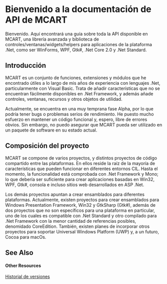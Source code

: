 # Bienvenido a la documentación de API de MCART

Bienvenido. Aquí encontrará una guía sobre toda la API disponible en MCART, una librería avanzada y biblioteca de controles/ventanas/widgets/helpers para aplicaciones de la plataforma .Net, como ser WinForms, WPF, Gtk#, .Net Core 2.0 y .Net Standard.



## Introducción

MCART es un conjunto de funciones, extensiones y módulos que he encontrado útiles a lo largo de mis años de experiencia con lenguajes .Net, particularmente con Visual Basic. Trata de añadir características que no se encuentran fácilmente disponibles en .Net Framework, y además añade controles, ventanas, recursos y otros objetos de utilidad.


Actualmente, se encuentra en una muy temprana fase Alpha, por lo que podría tener bugs o problemas serios de rendimiento. He puesto mucho esfuerzo en mantener un código funcional y, espero, libre de errores obvios. Sin embargo, no puedo asegurar que MCART pueda ser utilizado en un paquete de software en su estado actual.



## Composición del proyecto

MCART se compone de varios proyectos, y distintos proyectos de código compartido entre las plataformas. En ellos reside la raíz de la mayoría de características que pueden funcionar en diferentes entornos CIL. Hasta el momento, la funcionalidad está comprobada con .Net Framework y Mono; lo que debería ser suficiente para crear aplicaciones basadas en Win32, WPF, Gtk#, consola e incluso sitios web desarrollados en ASP .Net.


Los demás proyectos apuntan a crear ensamblados para diferentes plataformas. Actualmente, existen proyectos para crear ensamblados para Windows Presentation Framework, Win32 y GtkSharp (Gtk#), además de dos proyectos que no son específicos para una plataforma en particular, uno de los cuales es compatible con .Net Standard y otro compilado para .Net Framework con la menor cantidad de referencias posibles, denomidado CoreEdition. También, existen planes de incorporar otros proyectos para soportar Universal Windows Platform (UWP) y, a un futuro, Cocoa para macOs.



## See Also


#### Other Resources
<a href="a43a94b2-1336-49d7-b56e-160b8ed4dd09">Historial de versiones</a><br />